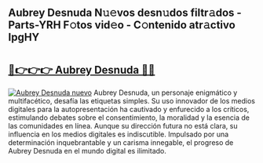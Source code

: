 ## Aubrey Desnuda N𝚞𝚎vos desn𝚞dos filtr𝚊dos - Parts-YRH F𝚘tos vid𝚎o - C𝚘ntenido atr𝚊ctivo IpgHY

# <h2><a href="http://mbdhb2z.tromn.icu/?c=Aubrey+Desnuda">🔗👉👉👉 Aubrey Desnuda 🔗🔗</a></h2>

[![Aubrey Desnuda nuevo](https://i.imgur.com/pEAQMta.gif)](http://mbdhb2z.tromn.icu/?c=Aubrey+Desnuda)
Aubrey Desnuda, un personaje enigmático y multifacético, desafía las etiquetas simples. Su uso innovador de los medios digitales para la autopresentación ha cautivado y enfurecido a los críticos, estimulando debates sobre el consentimiento, la moralidad y la esencia de las comunidades en línea. Aunque su dirección futura no está clara, su influencia en los medios digitales es indiscutible. Impulsado por una determinación inquebrantable y un carisma innegable, el progreso de Aubrey Desnuda en el mundo digital es ilimitado.
